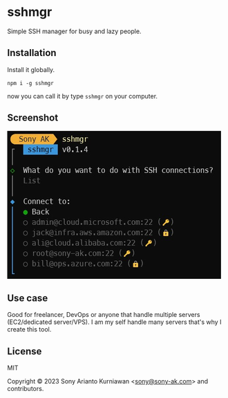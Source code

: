 # sshmgr
Simple SSH manager for busy and lazy people.

## Installation

Install it globally.

```
npm i -g sshmgr
```

now you can call it by type `sshmgr` on your computer.

## Screenshot

![sshmgr](https://github.com/sonyarianto/sshmgr/blob/main/sshmgr.jpg?raw=true&90289382938)

## Use case

Good for freelancer, DevOps or anyone that handle multiple servers (EC2/dedicated server/VPS). I am my self handle many servers that's why I create this tool.

## License

MIT

Copyright &copy; 2023 Sony Arianto Kurniawan <<sony@sony-ak.com>> and contributors.

